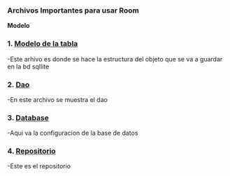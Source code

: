 ### Archivos Importantes para usar Room

**Modelo**
### 1. [Modelo de la tabla](https://github.com/JeancaDeve/RegisterNotes/blob/master/app/src/main/java/com/codycod/notecod/data/models/MdNote.kt)
-Este arhivo es donde se hace la estructura del objeto que se va a guardar en la bd sqllite

### 2. [Dao](https://github.com/JeancaDeve/RegisterNotes/blob/master/app/src/main/java/com/codycod/notecod/data/dao/NotaDao.kt)
-En este archivo se muestra el dao

### 3. [Database](https://github.com/JeancaDeve/RegisterNotes/blob/master/app/src/main/java/com/codycod/notecod/data/database/AppDatabase.kt)
-Aqui va la configuracion de la base de datos

### 4. [Repositorio](https://github.com/JeancaDeve/RegisterNotes/blob/master/app/src/main/java/com/codycod/notecod/data/repositories/NoteRepository.kt)
-Este es el repositorio
